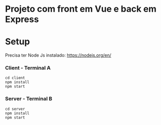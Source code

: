 # Projeto com front em Vue e back em Express

# Setup

Precisa ter Node Js instalado: https://nodejs.org/en/

### Client - Terminal A
```
cd client
npm install
npm start
```

### Server - Terminal B
```
cd server
npm install
npm start
```
